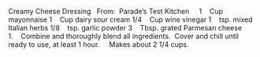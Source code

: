 Creamy Cheese Dressing 
 
From:  Parade’s Test Kitchen
 
 
1    Cup mayonnaise
1    Cup dairy sour cream
1/4    Cup wine vinegar
1    tsp. mixed Italian herbs
1/8    tsp. garlic powder
3    Tbsp. grated Parmesan cheese
    
 
1.    Combine and thoroughly blend all ingredients.  Cover and chill until ready to use, at least 1 hour.  
 
Makes about 2 1/4 cups.
